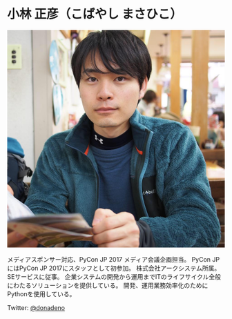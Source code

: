 # 小林 正彦（こばやし まさひこ）
![](./_static/kobayashi.jpg)

メディアスポンサー対応、PyCon JP 2017 メディア会議企画担当。
PyCon JPにはPyCon JP 2017にスタッフとして初参加。
株式会社アークシステム所属。SEサービスに従事。
企業システムの開発から運用までITのライフサイクル全般にわたるソリューションを提供している。
開発、運用業務効率化のためにPythonを使用している。

Twitter: [@donadeno](https://twitter.com/donadeno)
